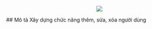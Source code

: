 <p align="center"><img src="https://laravel.com/assets/img/components/logo-laravel.svg"></p>
## Mô tả
Xây dựng chức năng thêm, sửa, xóa người dùng
